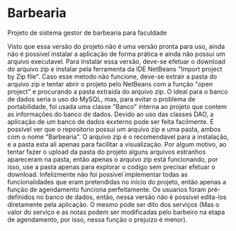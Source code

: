 # Barbearia
Projeto de sistema gestor de barbearia para faculdade


Visto que essa versão do projeto não é uma versão pronta para uso, ainda não é possivel instalar a aplicação de forma prática e ainda não possui um arquivo executavel.
      Para instalar essa versão, deve-se efetuar o download do arquivo zip e instalar pela ferramenta da IDE NetBeans "Import project by Zip file".
      Caso esse metodo não funcione, deve-se extrair a pasta do arquivo zip e tentar abrir o projeto pelo NetBeans com a função "open project" e procurando a pasta extraida do arquivo zip.
      O ideal para o banco de dados seria o uso do MySQL, mas, para evitar o problema de portabilidade, foi usada uma classe "Banco" interna ao projeto que contem as informações do banco de dados.
      Devido ao uso das classes DAO, a aplicação de um banco de dados exxterno pode ser feita facilmente.
      É possivel ver que o repositorio possui um arquivo zip e uma pasta, ambos com o nome "Barbearia". O arquivo zip é o recomendavel para a instalação, e a pasta esta ali apenas para facilitar a visualização. Por algum motivo, ao tentar fazer o upload da pasta do projeto alguns arquivos estranhos apareceram na pasta, então apenas o arquivo zip está funcionando, por isso, use a pasta apenas para explorar o codigo sem precisar efetuar o download.
      Infelizmente não foi possivel implementar todas as funcionalidades que eram pretendidas no inicio do projeto, então apenas a função de agendamento funciona perfeitamente.
      Os usuarios foram pré-definidos no banco de dados, então, nessa versão não é possivel edita-los diretamente pela aplicação. O mesmo pode ser dito dos serviços (Mas o valor do serviço e as notas podem ser modificadas pelo barbeiro na etapa de agendamento, por isso, nessa função o prejuizo é menor).
